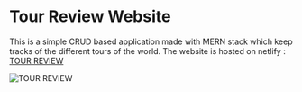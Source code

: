 # Tour Review Website
This is a simple CRUD based application made with MERN stack which keep tracks of the different tours of the world.
The website is hosted on netlify : [TOUR REVIEW](https://tourhub.netlify.app/)

![TOUR REVIEW](https://i.imgur.com/CkT416s.jpg "Tour Review")

